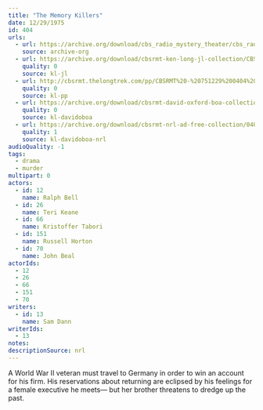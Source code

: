 ```yaml
---
title: "The Memory Killers"
date: 12/29/1975
id: 404
urls: 
  - url: https://archive.org/download/cbs_radio_mystery_theater/cbs_radio_mystery_theater-0401-0450.zip/cbs_radio_mystery_theater-0401-0450%2Fcbsrmt_0404_the_memory_killers.mp3
    source: archive-org
  - url: https://archive.org/download/cbsrmt-ken-long-jl-collection/CBSRMT - 751229 0404 The Memory Killers_jl.mp3
    quality: 0
    source: kl-jl
  - url: http://cbsrmt.thelongtrek.com/pp/CBSRMT%20-%20751229%200404%20The%20Memory%20Killers_pp.mp3
    quality: 0
    source: kl-pp
  - url: https://archive.org/download/cbsrmt-david-oxford-boa-collection/CBSRMT-751229-0404-The-Memory-Killers-(128-44)_KIXI-{BoA}.mp3
    quality: 0
    source: kl-davidoboa
  - url: https://archive.org/download/cbsrmt-nrl-ad-free-collection/0404%20CBSRMT-751229-0404-The-Memory-Killers-(128-44)_KIXI-%7BBoA%7D%20(no%20ads).mp3
    quality: 1
    source: kl-davidoboa-nrl
audioQuality: -1
tags: 
  - drama
  - murder
multipart: 0
actors:  
  - id: 12
    name: Ralph Bell  
  - id: 26
    name: Teri Keane  
  - id: 66
    name: Kristoffer Tabori  
  - id: 151
    name: Russell Horton  
  - id: 70
    name: John Beal
actorIds:  
  - 12  
  - 26  
  - 66  
  - 151  
  - 70
writers:  
  - id: 13
    name: Sam Dann
writerIds:  
  - 13
notes: 
descriptionSource: nrl
---
```

A World War II veteran must travel to Germany in order to win an account for his firm. His reservations about returning are eclipsed by his feelings for a female executive he meets— but her brother threatens to dredge up the past.